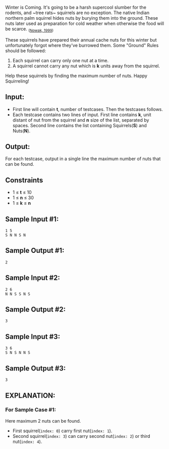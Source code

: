 Winter is Coming. It's going to be a harsh supercool slumber for the rodents, and ~tree rats~ squirrels are no exception. The native Indian northern palm squirrel hides nuts by burying them into the ground. These nuts later used as preparation for cold weather when otherwise the food will be scarce. <sub>([Nowak, 1999](https://books.google.co.in/books?id=T37sFCl43E8C&lpg=PR9&ots=rnBe0VYPHY&dq=Nowak%2C%20R.%201999.%20Walker's%20Mam%C2%ADmals%20of%20the%20World.%20Bal%C2%ADti%C2%ADmore%3A%20Johns%20Hop%C2%ADkins%20Uni%C2%ADver%C2%ADsity%20Press.&lr&pg=PR9#v=onepage&q&f=false))</sub>

These squirrels have prepared their annual cache nuts for this winter but unfortunately forgot where they've burrowed them. Some "Ground" Rules should be followed:
1. Each squirrel can carry only one nut at a time.
2. A squirrel cannot carry any nut which is **k** units away from the squirrel. 

Help these squirrels by finding the maximum number of nuts. Happy Squirreling!

## Input:
- First line will contain **t**, number of testcases. Then the testcases follows. 
- Each testcase contains two lines of input. First line contains **k**, unit distant of nut from the squirrel and **n** size of the list, separated by spaces. Second line contains the list containing Squirrels(**S**) and Nuts(**N**).

## Output:
For each testcase, output in a single line the maximum number of nuts that can be found.

## Constraints
- 1 ≤ **t** ≤ 10
- 1 ≤ **n** ≤ 30
- 1 ≤ **k** ≤ **n**

## Sample Input #1:
```
1 5
S N N S N
```

## Sample Output #1:
```
2
```

## Sample Input #2:
```
2 6
N N S S N S
```

## Sample Output #2:
```
3
```

## Sample Input #3:
```
3 6
S N S N N S
```

## Sample Output #3:
```
3
```

## EXPLANATION:
### For Sample Case #1:
Here maximum 2 nuts can be found.
- First squirrel(`index: 0`) carry first nut(`index: 1`).
- Second squirrel(`index: 3`) can carry second nut(`index: 2`) or third nut(`index: 4`).
